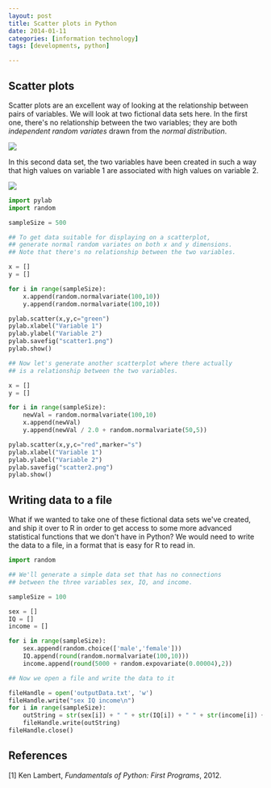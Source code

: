 ```yaml
---
layout: post
title: Scatter plots in Python
date: 2014-01-11
categories: [information technology]
tags: [developments, python]

---
```


Scatter plots
--

Scatter plots are an excellent way of looking at the relationship between pairs of variables. We will look at two fictional data sets here. In the first one, there's no relationship between the two variables; they are both *independent random variates* drawn from the *normal distribution*.

![](http://sungsoo.github.com/images/scatter1.png)

In this second data set, the two variables have been created in such a way that high values on variable 1 are associated with high values on variable 2.

![](http://sungsoo.github.com/images/scatter2.png)

```python
import pylab
import random

sampleSize = 500

## To get data suitable for displaying on a scatterplot,
## generate normal random variates on both x and y dimensions.
## Note that there's no relationship between the two variables.

x = []
y = []

for i in range(sampleSize):
    x.append(random.normalvariate(100,10))
    y.append(random.normalvariate(100,10))

pylab.scatter(x,y,c="green")
pylab.xlabel("Variable 1")
pylab.ylabel("Variable 2")
pylab.savefig("scatter1.png")
pylab.show()

## Now let's generate another scatterplot where there actually
## is a relationship between the two variables.

x = []
y = []

for i in range(sampleSize):
    newVal = random.normalvariate(100,10)
    x.append(newVal)
    y.append(newVal / 2.0 + random.normalvariate(50,5))

pylab.scatter(x,y,c="red",marker="s")
pylab.xlabel("Variable 1")
pylab.ylabel("Variable 2")
pylab.savefig("scatter2.png")
pylab.show()
```

Writing data to a file
---

What if we wanted to take one of these fictional data sets we've created, and ship it over to R in order to get access to some more advanced statistical functions that we don't have in Python? We would need to write the data to a file, in a format that is easy for R to read in.

```python
import random

## We'll generate a simple data set that has no connections
## between the three variables sex, IQ, and income.

sampleSize = 100

sex = []
IQ = []
income = []

for i in range(sampleSize):
    sex.append(random.choice(['male','female']))
    IQ.append(round(random.normalvariate(100,10)))
    income.append(round(5000 + random.expovariate(0.00004),2))

## Now we open a file and write the data to it

fileHandle = open('outputData.txt', 'w')
fileHandle.write("sex IQ income\n")
for i in range(sampleSize):
    outString = str(sex[i]) + " " + str(IQ[i]) + " " + str(income[i]) + "\n"
    fileHandle.write(outString)
fileHandle.close()
```

References
--
[1] Ken Lambert, *Fundamentals of Python: First Programs*, 2012.
